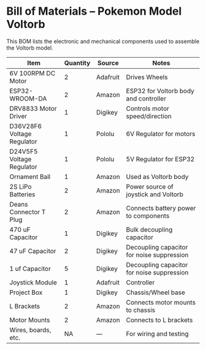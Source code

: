 # Bill of Materials – Pokemon Model Voltorb

This BOM lists the electronic and mechanical components used to assemble the Voltorb model.  

| Item                  | Quantity | Source              | Notes                          |
|-----------------------|----------|---------------------|--------------------------------|
| 6V 100RPM DC Motor    | 2        | Adafruit            | Drives Wheels                  |
| ESP32-WROOM-DA        | 2        | Amazon              | ESP32 for Voltorb body and controller |
| DRV8833 Motor Driver  | 1        | Digikey             | Controls motor speed/direction |
| D36V28F6 Voltage Regulator | 1   | Pololu              | 6V Regulator for motors        |
| D24V5F5 Voltage Regulator | 1    | Pololu              | 5V Regulator for ESP32         |
| Ornament Ball         | 1        | Amazon              | Used as Voltorb body           |
| 2S LiPo Batteries     | 2        | Amazon              | Power source of joystick and Voltorb |
| Deans Connector T Plug  | 2      | Amazon              | Connects battery power to components |
| 470 uF Capacitor      | 1        | Digikey             | Bulk decoupling capacitor      |
| 47 uF Capacitor       | 2        | Digikey             | Decoupling capacitor for noise suppression      |
| 1 uf Capacitor        | 5        | Digikey             | Decoupling capacitor for noise suppression |
| Joystick Module       | 1        | Adafruit            | Controller                     |
| Project Box           | 1        | Digikey             | Chassis/Wheel base             |
| L Brackets            | 2        | Amazon              | Connects motor mounts to chassis |
| Motor Mounts          | 2        | Amazon              | Connects to L brackets         |
| Wires, boards, etc.   | NA       | —                   | For wiring and testing           |